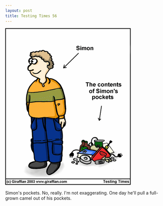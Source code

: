 ```yaml
---
layout: post
title: Testing Times 56
---
```

<img src="/images/tt0056.png">

Simon's pockets. No, really. I'm not exaggerating. One day he'll pull a full-grown camel out of his pockets. 